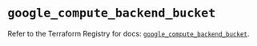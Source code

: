 # `google_compute_backend_bucket`

Refer to the Terraform Registry for docs: [`google_compute_backend_bucket`](https://registry.terraform.io/providers/hashicorp/google/5.42.0/docs/resources/compute_backend_bucket).
